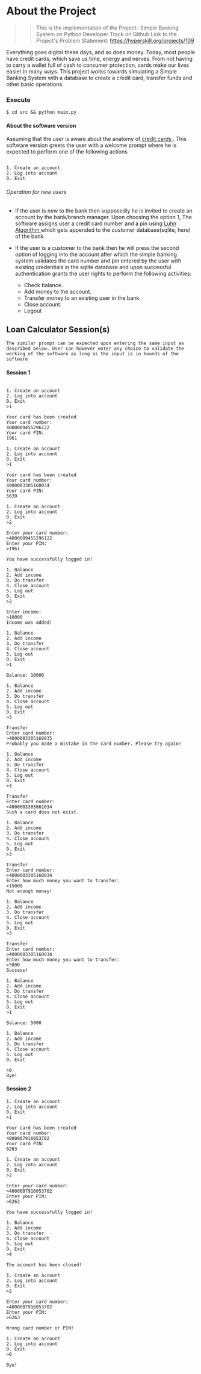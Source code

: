 # About the Project
> > This is the implementation of the Project- Simple Banking System on Python Developer Track on Github
    Link to the Project's Problem Statement: https://hyperskill.org/projects/109

Everything goes digital these days, and so does money. Today, most people have credit cards, which save us time, energy and nerves. From not having to carry a wallet full of cash to consumer protection, cards make our lives easier in many ways.
This project works towards simulating a Simple Banking System with a database to create a credit card, transfer funds and other basic operations.

### Execute
```$ cd src && python main.py ```

#### About the software version
Assuming that the user is aware about the anatomy of <a href="https://www.creditcardinsider.com/learn/anatomy-of-a-credit-card/#:~:text=Visa%20cards%20%E2%80%93%20Begin%20with%20a,6%20and%20have%2016%20digits"> credit cards </a>.
This software version greets the user with a welcome prompt where he is expected to perform one of the following actions
<pre><code class="language-no-highlight">
1. Create an account
2. Log into account
0. Exit
</code></pre>

###### Operation for new users
* If the user is new to the bank then supposedly he is invited to create an account by the bank/branch manager. Upon choosing the option 1, The software assigns user a credit card number and a pin using <a href="https://en.wikipedia.org/wiki/Luhn_algorithm "> Luhn Algorithm </a> which gets appended to the customer database(sqlite, here) of the bank.


* If the user is a customer to the bank then he will press the second option of logging into the account after which the simple banking system validates the card number and pin entered by the user with existing credentials in the sqlite database and upon successful authentication grants the user rights to perform the following activities:
    * Check balance.
    * Add money to the account.
    * Transfer money to an existing user in the bank.
    * Close account.
    * Logout

## Loan Calculator Session(s)
```The similar prompt can be expected upon entering the same input as described below. User can however enter any choice to validate the working of the software as long as the input is in bounds of the software```

#### Session 1

<pre><code class="language-no-highlight">
1. Create an account
2. Log into account
0. Exit
>1

Your card has been created
Your card number:
4000009455296122
Your card PIN:
1961

1. Create an account
2. Log into account
0. Exit
>1

Your card has been created
Your card number:
4000003305160034
Your card PIN:
5639

1. Create an account
2. Log into account
0. Exit
>2

Enter your card number:
>4000009455296122
Enter your PIN:
>1961

You have successfully logged in!

1. Balance
2. Add income
3. Do transfer
4. Close account
5. Log out
0. Exit
>2

Enter income:
>10000
Income was added!

1. Balance
2. Add income
3. Do transfer
4. Close account
5. Log out
0. Exit
>1

Balance: 10000

1. Balance
2. Add income
3. Do transfer
4. Close account
5. Log out
0. Exit
>3

Transfer
Enter card number:
>4000003305160035
Probably you made a mistake in the card number. Please try again!

1. Balance
2. Add income
3. Do transfer
4. Close account
5. Log out
0. Exit
>3

Transfer
Enter card number:
>4000003305061034
Such a card does not exist.

1. Balance
2. Add income
3. Do transfer
4. Close account
5. Log out
0. Exit
>3

Transfer
Enter card number:
>4000003305160034
Enter how much money you want to transfer:
>15000
Not enough money!

1. Balance
2. Add income
3. Do transfer
4. Close account
5. Log out
0. Exit
>3

Transfer
Enter card number:
>4000003305160034
Enter how much money you want to transfer:
>5000
Success!

1. Balance
2. Add income
3. Do transfer
4. Close account
5. Log out
0. Exit
>1

Balance: 5000

1. Balance
2. Add income
3. Do transfer
4. Close account
5. Log out
0. Exit

>0
Bye!
</code></pre>

#### Session 2

<pre><code class="language-no-highlight">1. Create an account
2. Log into account
0. Exit
>1

Your card has been created
Your card number:
4000007916053702
Your card PIN:
6263

1. Create an account
2. Log into account
0. Exit
>2

Enter your card number:
>4000007916053702
Enter your PIN:
>6263

You have successfully logged in!

1. Balance
2. Add income
3. Do transfer
4. Close account
5. Log out
0. Exit
>4

The account has been closed!

1. Create an account
2. Log into account
0. Exit
>2

Enter your card number:
>4000007916053702
Enter your PIN:
>6263

Wrong card number or PIN!

1. Create an account
2. Log into account
0. Exit
>0

Bye!
</code></pre>

